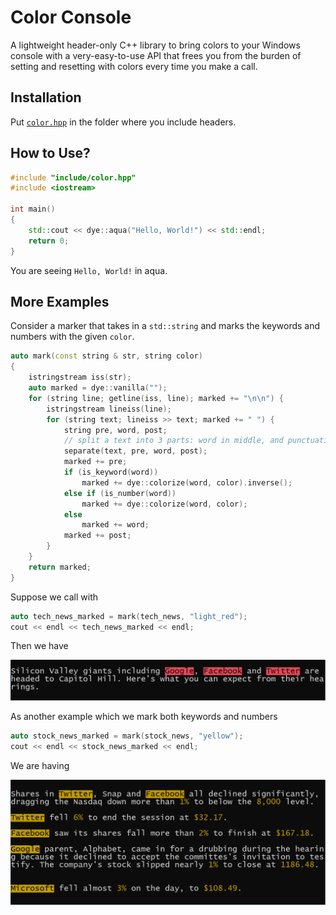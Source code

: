 # Color Console

A lightweight header-only C++ library to bring colors to your Windows console with a very-easy-to-use API that frees you from the burden of setting and resetting with colors every time you make a call.

## Installation

Put [`color.hpp`](include/color.hpp) in the folder where you include headers.

## How to Use?

```c++
#include "include/color.hpp"
#include <iostream>

int main()
{
    std::cout << dye::aqua("Hello, World!") << std::endl;
    return 0;
}
```

You are seeing `Hello, World!` in aqua.

## More Examples

Consider a marker that takes in a `std::string` and marks the keywords and numbers with the given `color`.

```c++
auto mark(const string & str, string color)
{
    istringstream iss(str);
    auto marked = dye::vanilla("");
    for (string line; getline(iss, line); marked += "\n\n") {
        istringstream lineiss(line);
        for (string text; lineiss >> text; marked += " ") {
            string pre, word, post;
            // split a text into 3 parts: word in middle, and punctuations around it
            separate(text, pre, word, post);
            marked += pre;
            if (is_keyword(word))
                marked += dye::colorize(word, color).inverse();
            else if (is_number(word))
                marked += dye::colorize(word, color);
            else
                marked += word;
            marked += post;
        }
    }
    return marked;
}
```

Suppose we call with

```c++
auto tech_news_marked = mark(tech_news, "light_red");
cout << endl << tech_news_marked << endl;
```

Then we have

![](image/tech_news_marked.png)

As another example which we mark both keywords and numbers

```c++
auto stock_news_marked = mark(stock_news, "yellow");
cout << endl << stock_news_marked << endl;
```

We are having

![](image\stock_news_marked.png)